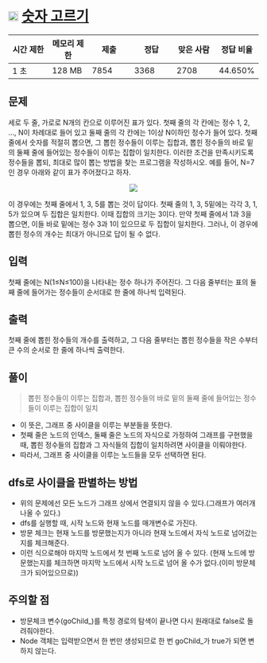 # <img src="https://d2gd6pc034wcta.cloudfront.net/tier/11.svg" class="solvedac-tier" width=20> [숫자 고르기](https://www.acmicpc.net/problem/2668)

<table class="table" id="problem-info">
				<thead>
				<tr>
									<th style="width:16%;">시간 제한</th>
					<th style="width:16%;">메모리 제한</th>
					<th style="width:17%;">제출</th>
					<th style="width:17%;">정답</th>
					<th style="width:17%;">맞은 사람</th>
					<th style="width:17%;">정답 비율</th>
								</tr>
				</thead>
				<tbody>
				<tr>
				<td>1 초 </td>
				<td>128 MB</td>
									<td>7854</td>
					<td>3368</td>
					<td>2708</td>
					<td>44.650%</td>
								</tr>
				</tbody>
</table>

## 문제
세로 두 줄, 가로로 N개의 칸으로 이루어진 표가 있다. 첫째 줄의 각 칸에는 정수 1, 2, …, N이 차례대로 들어 있고 둘째 줄의 각 칸에는 1이상 N이하인 정수가 들어 있다. 첫째 줄에서 숫자를 적절히 뽑으면, 그 뽑힌 정수들이 이루는 집합과, 뽑힌 정수들의 바로 밑의 둘째 줄에 들어있는 정수들이 이루는 집합이 일치한다. 이러한 조건을 만족시키도록 정수들을 뽑되, 최대로 많이 뽑는 방법을 찾는 프로그램을 작성하시오. 예를 들어, N=7인 경우 아래와 같이 표가 주어졌다고 하자.

<p align = "center"><img src = "https://www.acmicpc.net/upload/images/u5JZnfExdtFXjmR.png"></p>

이 경우에는 첫째 줄에서 1, 3, 5를 뽑는 것이 답이다. 첫째 줄의 1, 3, 5밑에는 각각 3, 1, 5가 있으며 두 집합은 일치한다. 이때 집합의 크기는 3이다. 만약 첫째 줄에서 1과 3을 뽑으면, 이들 바로 밑에는 정수 3과 1이 있으므로 두 집합이 일치한다. 그러나, 이 경우에 뽑힌 정수의 개수는 최대가 아니므로 답이 될 수 없다.

## 입력
첫째 줄에는 N(1≤N≤100)을 나타내는 정수 하나가 주어진다. 그 다음 줄부터는 표의 둘째 줄에 들어가는 정수들이 순서대로 한 줄에 하나씩 입력된다.

## 출력
첫째 줄에 뽑힌 정수들의 개수를 출력하고, 그 다음 줄부터는 뽑힌 정수들을 작은 수부터 큰 수의 순서로 한 줄에 하나씩 출력한다.


## 풀이

> 뽑힌 정수들이 이루는 집합과, 뽑힌 정수들의 바로 밑의 둘째 줄에 들어있는 정수들이 이루는 집합이 일치

 - 이 뜻은, 그래프 중 사이클을 이루는 부분들을 뜻한다.
 - 첫째 줄은 노드의 인덱스, 둘째 줄은 노드의 자식으로 가정하여 그래프를 구현했을 때, 뽑힌 정수들의 집합과 그 자식들의 집합이 일치하려면 사이클을 이뤄야한다.
 - 따라서, 그래프 중 사이클을 이루는 노드들을 모두 선택하면 된다.

## dfs로 사이클을 판별하는 방법
 - 위의 문제에선 모든 노드가 그래프 상에서 연결되지 않을 수 있다.(그래프가 여러개 나올 수 있다.)
 - dfs를 실행할 때, 시작 노드와 현재 노드를 매개변수로 가진다.
 - 방문 체크는 현재 노드를 방문했는지가 아니라 현재 노드에서 자식 노드로 넘어갔는지를 체크해준다.
 - 이런 식으로해야 마지막 노드에서 첫 번째 노드로 넘어 올 수 있다. (현재 노드에 방문했는지를 체크하면 마지막 노드에서 시작 노드로 넘어 올 수가 없다.(이미 방문체크가 되어있으므로))

## 주의할 점
 - 방문체크 변수(goChild_)를 특정 경로의 탐색이 끝나면 다시 원래대로 false로 돌려줘야한다.
 - Node 객체는 입력받으면서 한 번만 생성되므로 한 번 goChild_가 true가 되면 변하지 않는다.

